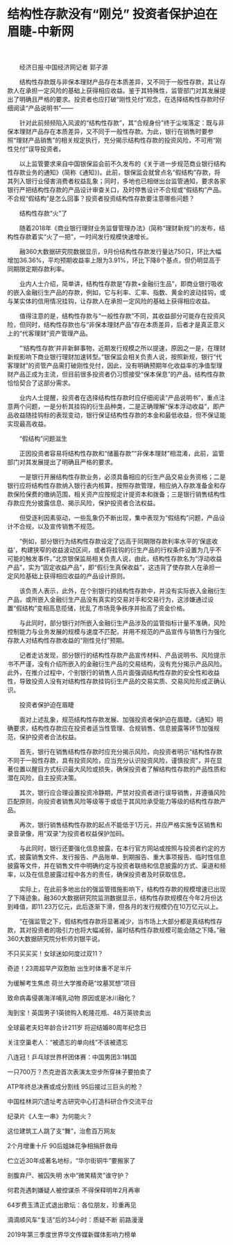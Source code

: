 # 结构性存款没有“刚兑” 投资者保护迫在眉睫-中新网

　　

　　经济日报·中国经济网记者 郭子源

　　结构性存款既与非保本理财产品存在本质差异，又不同于一般性存款，其让存款人在承担一定风险的基础上获得相应收益。鉴于其特殊性，监管部门对其发展提出了明确且严格的要求。投资者也应打破“刚性兑付”观念，在选择结构性存款时仔细阅读“产品说明书”——

　　针对此前频频陷入风波的“结构性存款”，其“合规身份”终于尘埃落定：既与非保本理财产品存在本质差异，又不同于一般性存款。为此，银行在销售时要参照“理财产品销售”的相关规定执行，充分揭示结构性存款的投资风险，不可用“刚性兑付”误导投资者。

　　以上监管要求来自中国银保监会前不久发布的《关于进一步规范商业银行结构性存款业务的通知》(简称《通知》)。此前，银保监会就曾点名“假结构”存款，将其列入银行业侵害消费者权益乱象；同时，多地也已相继出台监管通知，要求各家银行严把结构性存款的产品设计审查关口，及时停售设计不合规或“假结构”产品。不合规“假结构”是怎么回事？投资者投资结构性存款要注意哪些问题？

　　结构性存款“火”了

　　随着2018年《商业银行理财业务监督管理办法》(简称“理财新规”)的发布，结构性存款着实“火了一把”，一时间发行规模快速增长。

　　融360大数据研究院数据显示，9月份结构性存款发行量达750只，环比大幅增加36.36%，平均预期收益率上限为3.91%，环比下降8个基点，但仍明显高于同期限定期存款利率。

　　业内人士介绍，简单讲，结构性存款是“存款+金融衍生品”，即商业银行吸收的嵌入金融衍生产品的存款，例如，它与利率、汇率、指数、黄金的波动挂钩，或与某实体的信用情况挂钩，让存款人在承担一定风险的基础上获得相应收益。

　　值得注意的是，结构性存款与“一般性存款”不同，其收益部分可能存在投资风险，但同时，结构性存款也与“非保本理财产品”存在本质差异，后者才是真正意义上的“代客理财”资产管理产品。

　　“‘结构性存款’并非新鲜事物，近期发行规模之所以提速，原因之一是，在理财新规影响下商业银行理财加速转型。”银保监会相关负责人说，按照新规，银行“代客理财”的资管产品需打破刚性兑付，因此，没有明确预期年化收益率的净值型理财产品正成为主流，但目前很多投资者仍习惯接受“保本保息”的产品，结构性存款恰恰契合了这部分需求。

　　业内人士提醒，投资者在选择结构性存款时应仔细阅读“产品说明书”，重点注意两个问题，一是分析其挂钩的衍生品种类，二是正确理解“保本浮动收益”，即产品收益随挂钩标的表现变动，银行保证结构性存款的本金和最低收益，但不保证能实现最高收益。

　　“假结构”问题滋生

　　正因投资者容易将结构性存款和“储蓄存款”“非保本理财”相混淆，此前，监管部门对其发展提出了明确且严格的要求。

　　一是银行开展结构性存款业务，必须具备相应的衍生产品交易业务资格；二是银行应将结构性存款纳入银行表内核算，按照存款管理，相应纳入存款准备金和存款保险保费的缴纳范围，相关资产应按规定计提资本和拨备；三是银行销售结构性存款应充分披露信息、揭示风险，保护投资者合法权益。

　　但受逐利因素驱动，一些乱象仍不断出现，集中表现为“假结构”问题，产品设计不合规，以及宣传销售不规范。

　　“例如，部分银行为结构性存款设定了远高于同期限存款利率水平的‘保底收益’，构建狭窄的收益波动区间，或者将挂钩的衍生产品的行权条件设置为几乎不可能的触发事件。”北京银保监局相关负责人说，由此，结构性存款名为“浮动收益产品”，实为“固定收益产品”，即“假衍生真保收益”，这违背了使存款人在承担一定风险基础上获得相应收益的产品设计原则。

　　该负责人表示，此外，在个别银行的结构性存款中，并没有实际嵌入金融衍生产品，或所嵌入金融衍生产品没有真实的交易对手和交易行为，这涉嫌通过设置“假结构”变相高息揽储，扰乱了市场竞争秩序并抬高了资金价格。

　　与此同时，部分银行对所嵌入金融衍生产品涉及的监管指标计量不准确，风险控制能力与业务发展的规模与速度不匹配，并用不规范的产品宣传与销售行为强化存款人对结构性存款收益的“刚性兑付”预期。

　　记者走访发现，部分银行的结构性存款产品宣传材料、产品说明书、风险提示书不严谨，没有介绍所嵌入的金融衍生产品的交易结构，没有充分揭示产品风险。此外，在推介过程中，个别银行的销售人员片面强调结构性存款的安全性和收益性，导致投资人没有对结构性存款挂钩衍生产品的交易实质、交易风险形成正确认识。

　　投资者保护迫在眉睫

　　面对上述乱象，规范结构性存款发展、加强投资者保护迫在眉睫。《通知》明确要求，结构性存款应在投资者适当性管理、合规销售、信息披露等环节加强规范，保护投资者合法权益。

　　首先，银行在销售结构性存款时应充分揭示风险，向投资者明示“结构性存款不同于一般性存款，具有投资风险，应当充分认识投资风险，谨慎投资”，并在显著位置以醒目方式标识最大风险或损失，确保投资者了解结构性存款的产品性质和潜在风险，自主投资决策。

　　其次，银行应合理设置投资冷静期，严禁对投资者进行误导销售，并遵循风险匹配原则，向投资者销售风险等级等于或低于其风险承受能力等级的结构性存款产品。

　　再次，银行销售结构性存款的起点不能低于1万元，并应严格实施专区销售和录音录像，用“双录”为投资者权益保护加码。

　　与此同时，银行还要强化信息披露，在本行官方网站或按照与投资者约定的方式，披露销售文件、发行报告、产品账单、到期报告、重大事项报告、临时性信息披露等文件，并在销售文件中明确约定与投资者联络和信息披露的方式、渠道和频率，以及在信息披露过程中各方的责任，确保投资者及时获取信息。

　　实际上，在此前多地出台的强监管措施影响下，结构性存款的规模增速已出现了下降迹象。融360大数据研究院监测数据显示，结构性存款规模在今年2月份达到峰值，即11.23万亿元，此后逐渐下滑，但各月的发行规模仍在10万亿元以上。

　　“在强监管之下，假结构性存款将显著减少，当市场上大部分都是真结构性存款，其对投资者的吸引力也将大幅减弱，届时结构性存款规模可能会随之下降。”融360大数据研究院分析师刘银平说。

不只买买买！女球迷如何度过双11？

奇迹！23周超早产双胞胎 出生时体重不足半斤

为缓解考生焦虑 荷兰大学推奇葩“坟墓冥想”项目

致命病毒侵袭海洋哺乳动物 原因或是冰川融化？

淘到宝！英国男子1英镑购入乾隆花瓶、48万英镑卖出

全球最老夫妇年龄合计211岁 将迎结婚80周年纪念日

关注空巢老人：“被遗忘的单向线”不该被遗忘

八连冠！乒乓球世界杯团体赛：中国男团3:1韩国

一只700万？杰克逊首次表演太空步所穿袜子要拍卖了

ATP年终总决赛或成分割线 95后接过三巨头的枪？

中国桂林洞穴遗址考古研究中心打造科研合作交流平台

纪录片《人生一串》为何能火？ 

这位建筑工人跳了支“舞”，治愈百万网友

2个月增重十斤 90后姐妹花争相捐肝救母

伫立近30年成著名地标，“华尔街铜牛”要搬家了

剖腹弃尸、被囚失明 水中“微笑精灵”谁守护？

何君尧遇刺嫌疑人被控谋杀 不得保释明年2月再审

64岁费玉清正式退出歌坛：各位朋友，珍重再见

滴滴顺风车“复活”后的34小时：质疑不断 前路漫漫

2019年第三季度世界华文传媒新媒体影响力榜单
